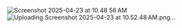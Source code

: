 ![Screenshot 2025-04-23 at 10 48 56 AM](https://github.com/user-attachments/assets/662e4482-925e-46ad-9118-ac94eb5723ad)
![Uploading Screenshot 2025-04-23 at 10.52.48 AM.png…]()
